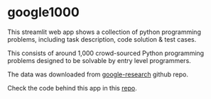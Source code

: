# google1000
This streamlit web app shows a collection of python programming problems, including task description, code solution & test cases. 

This consists of around 1,000 crowd-sourced Python programming problems designed to be solvable by entry level programmers.

The data was downloaded from [google-research](https://github.com/google-research/google-research/tree/master/mbpp) github repo. 

Check the code behind this app in this [repo](https://github.com/gafstar/google1000).
